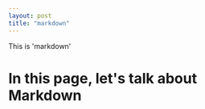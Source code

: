 ```yaml
---
layout: post
title: "markdown"
---
```


This is 'markdown'
# In this page, let's talk about Markdown
